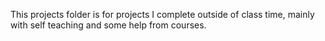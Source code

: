 This projects folder is for projects I complete outside of class time, mainly with self teaching and some help from courses.
